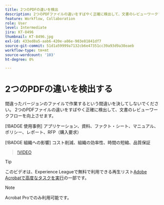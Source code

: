 ```yaml
---
title: 2つのPDFの違いを検出
description: 2つのPDFファイルの違いをすばやく正確に検出して、文書のレビューワークフローを向上させます。
feature: Workflow, Collaboration
role: User
level: Intermediate
jira: KT-8496
thumbnail: KT-8496.jpg
exl-id: 433ed8a5-aab6-420e-a86e-903e81841df7
source-git-commit: 51d1a59999a7132cb6e47351cc39a93d9a38eaeb
workflow-type: tm+mt
source-wordcount: '103'
ht-degree: 0%

---
```


# 2つのPDFの違いを検出する

間違ったバージョンのファイルで作業するという間違いを決してしないでください。 2つのPDFファイルの違いをすばやく正確に検出して、文書のレビューワークフローを向上させます。

[!BADGE 使用事例]
アプリケーション、資料、ファクト・シート、マニュアル、ポリシー、レポート、RFP（購入要求）

[!BADGE 組織への影響]
コスト削減、組織の効率性、時間の短縮、品質保証

>[!VIDEO](https://video.tv.adobe.com/v/3409326?quality=12&learn=on&hidetitle=true&captions=jpn)

>[!TIP]
>
>このビデオは、Experience Leagueで無料で利用できる再生リスト[Adobe Acrobatで高度なタスクを実行](https://experienceleague.adobe.com/ja/playlists/acrobat-peform-advanced-tasks)の一部です。

>[!NOTE]
>
>Acrobat Proでのみ利用可能です。
